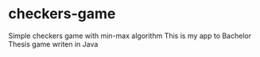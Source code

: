 # checkers-game
Simple checkers game with min-max algorithm
This is my app to Bachelor Thesis
game writen in Java
